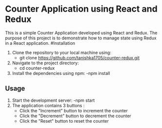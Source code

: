 # Counter Application using React and Redux
This is a simple Counter Application developed using React and Redux. The purpose of this project is to demonstrate how to manage state using Redux in a React application.
#Installation
1. Clone the repository to your local machine using:
   - git clone https://github.com/tanishka1705/counter-redux.git
2. Navigate to the project directory:
   - cd counter-redux
3. Install the dependencies using npm:
   -npm install
## Usage
1. Start the development server:
   -npm start
2. The application contains 3 buttons :
   - Click the "Increment" button to increment the counter
   - Click the "Decrement" button to decrement the counter
   - Click the "Reset" button to reset the counter


